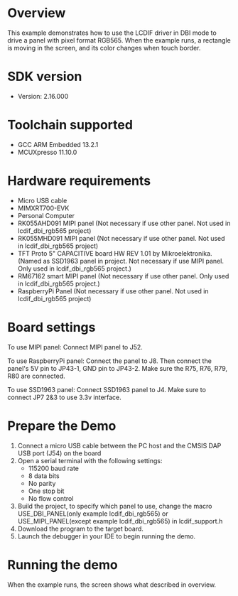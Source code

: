 Overview
========
This example demonstrates how to use the LCDIF driver in DBI mode to drive a
panel with pixel format RGB565. When the example runs, a rectangle is moving
in the screen, and its color changes when touch border.

SDK version
===========
- Version: 2.16.000

Toolchain supported
===================
- GCC ARM Embedded  13.2.1
- MCUXpresso  11.10.0

Hardware requirements
=====================
- Micro USB cable
- MIMXRT700-EVK
- Personal Computer
- RK055AHD091 MIPI panel (Not necessary if use other panel. Not used in lcdif_dbi_rgb565 project)
- RK055MHD091 MIPI panel (Not necessary if use other panel. Not used in lcdif_dbi_rgb565 project)
- TFT Proto 5" CAPACITIVE board HW REV 1.01 by Mikroelektronika. (Named as SSD1963 panel in project. Not necessary if use MIPI panel. Only used in lcdif_dbi_rgb565 project.)
- RM67162 smart MIPI panel (Not necessary if use other panel. Only used in lcdif_dbi_rgb565 project.)
- RaspberryPi Panel (Not necessary if use other panel. Not used in lcdif_dbi_rgb565 project)

Board settings
==============
To use MIPI panel:
Connect MIPI panel to J52.

To use RaspberryPi panel:
Connect the panel to J8. Then connect the panel's 5V pin to JP43-1, GND pin to JP43-2.
Make sure the R75, R76, R79, R80 are connected.

To use SSD1963 panel:
Connect SSD1963 panel to J4. Make sure to connect JP7 2&3 to use 3.3v interface.

Prepare the Demo
================
1.  Connect a micro USB cable between the PC host and the CMSIS DAP USB port (J54) on the board
2.  Open a serial terminal with the following settings:
    - 115200 baud rate
    - 8 data bits
    - No parity
    - One stop bit
    - No flow control
3.  Build the project, to specify which panel to use, change the macro USE_DBI_PANEL(only example lcdif_dbi_rgb565)
    or USE_MIPI_PANEL(except example lcdif_dbi_rgb565) in lcdif_support.h
4.  Download the program to the target board.
5.  Launch the debugger in your IDE to begin running the demo.

Running the demo
================
When the example runs, the screen shows what described in overview.
